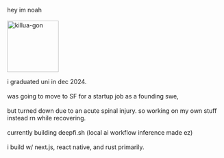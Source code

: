 hey im noah
<br/>
<br/>
<img src="https://github.com/user-attachments/assets/ececad7d-d6a2-442f-841c-a604d9c8003d" alt="killua-gon" width="120" height="120" style="min-height: 120px;">
<br/>


i graduated uni in dec 2024.
<br/>
<br/>
was going to move to SF for a startup job as a founding swe,
<br/>
<br/>
but turned down due to an acute spinal injury. so working on my own stuff instead rn while recovering.
<br/>
<br/>
currently building deepfi.sh (local ai workflow inference made ez)
<br/>
<br/>
i build w/ next.js, react native, and rust primarily.
